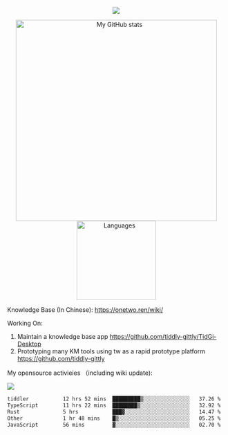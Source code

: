 <a href="https://github.com/linonetwo">
    <p align="center">
        <img src="https://github-profile-trophy.vercel.app/?username=linonetwo&column=7&theme=onedark"/>
    </p>
</a>
<a align="center" href="https://github.com/linonetwo">
  <p align="center">
    <img src="https://github-readme-stats.vercel.app/api?username=linonetwo&show_icons=true&count_private=true" alt="My GitHub stats" width="465"/>
    <img src="https://github-readme-stats.vercel.app/api/top-langs/?username=linonetwo&layout=compact&langs_count=10" alt="Languages" height="183">
  </p>
</a>

Knowledge Base (In Chinese): https://onetwo.ren/wiki/

Working On: 

1. Maintain a knowledge base app https://github.com/tiddly-gittly/TidGi-Desktop
1. Prototyping many KM tools using tw as a rapid prototype platform https://github.com/tiddly-gittly

My opensource activieies （including wiki update):

![](https://visitor-badge.glitch.me/badge?page_id=linonetwo.linonetwo)

<!--START_SECTION:waka-->

```txt
tiddler           12 hrs 52 mins  █████████▒░░░░░░░░░░░░░░░   37.26 %
TypeScript        11 hrs 22 mins  ████████▒░░░░░░░░░░░░░░░░   32.92 %
Rust              5 hrs           ███▓░░░░░░░░░░░░░░░░░░░░░   14.47 %
Other             1 hr 48 mins    █▒░░░░░░░░░░░░░░░░░░░░░░░   05.25 %
JavaScript        56 mins         ▓░░░░░░░░░░░░░░░░░░░░░░░░   02.70 %
```

<!--END_SECTION:waka-->
